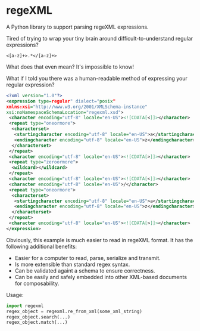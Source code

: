 # regeXML
A Python library to support parsing regeXML expressions.

Tired of trying to wrap your tiny brain around difficult-to-understand regular expressions?

`<[a-z]+>.*</[a-z]+>`

What does that even mean? It's impossible to know!

What if I told you there was a human-readable method of expressing your regular expression?
```xml
<?xml version="1.0"?>
<expression type=regular" dialect="posix" 
xmlns:xsi="http://www.w3.org/2001/XMLSchema-instance"
xsi:noNamespaceSchemaLocation="regexml.xsd">
 <character encoding="utf-8" locale="en-US"><![CDATA[<]]></character>
 <repeat type="oneormore">
  <characterset>
   <startingcharacter encoding="utf-8" locale="en-US">a</startingcharacter>
   <endingcharacter encoding="utf-8" locale="en-US">z</endingcharacter>
  </characterset>
 </repeat>
 <character encoding="utf-8" locale="en-US"><![CDATA[>]]></character>
 <repeat type="zeroormore">
  <wildcard></wildcard>
 </repeat>
 <character encoding="utf-8" locale="en-US"><![CDATA[<]]></character>
 <character encoding="utf-8" locale="en-US">/</character>
 <repeat type="oneormore">
  <characterset>
   <startingcharacter encoding="utf-8" locale="en-US">a</startingcharacter>
   <endingcharacter encoding="utf-8" locale="en-US">z</endingcharacter>
  </characterset>
 </repeat>
 <character encoding="utf-8" locale="en-US"><![CDATA[>]]></character>
</expression>
```

Obviously, this example is much easier to read in regeXML format. It has the following additional benefits:
* Easier for a computer to read, parse, serialize and transmit.
* Is more extensible than standard regex syntax.
* Can be validated againt a schema to ensure correctness.
* Can be easily and safely embedded into other XML-based documents for composability.

Usage:
```python
import regexml
regex_object = regexml.re_from_xml(some_xml_string)
regex_object.search(...)
regex_object.match(...)
```

